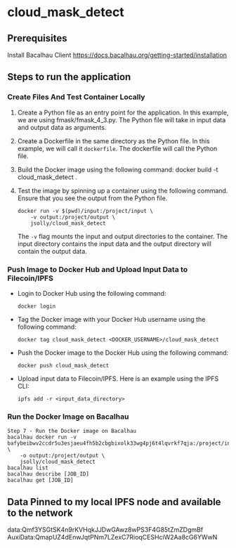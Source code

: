# cloud_mask_detect

## Prerequisites
Install Bacalhau Client
https://docs.bacalhau.org/getting-started/installation

## Steps to run the application

### Create Files And Test Container Locally
1.  Create a Python file as an entry point for the application. In this example, we are using fmask/fmask_4_3.py. The Python file will take in input data and output data as arguments.

2. Create a Dockerfile in the same directory as the Python file. In this example, we will call it `dockerfile`. The dockerfile will call the Python file.
3. Build the Docker image using the following command:
    docker build -t cloud_mask_detect .

4. Test the image by spinning up a container using the following command. Ensure that you see the output from the Python file.
    ```
    docker run -v $(pwd)/input:/project/input \
        -v output:/project/output \
        jsolly/cloud_mask_detect
    ```
    The `-v` flag mounts the input and output directories to the container. The input directory contains the input data and the output directory will contain the output data.
### Push Image to Docker Hub and Upload Input Data to Filecoin/IPFS

- Login to Docker Hub using the following command:
    ```shell
    docker login
    ```
- Tag the Docker image with your Docker Hub username using the following command:
    ```shell
    docker tag cloud_mask_detect <DOCKER_USERNAME>/cloud_mask_detect
    ```
- Push the Docker image to the Docker Hub using the following command:
    ```shell
    docker push cloud_mask_detect
    ```
- Upload input data to Filecoin/IPFS. Here is an example using the IPFS CLI:
    ```shell
    ipfs add -r <input_data_directory>
    ```

### Run the Docker Image on Bacalhau
```shell
Step 7 - Run the Docker image on Bacalhau
bacalhau docker run -v bafybeibwv2ccdr5u3esjaeu4fh5b2cbgbixolk33wg4pj6t4lqvrkf7qja:/project/input \
	-o output:/project/output \
	jsolly/cloud_mask_detect
bacalhau list
bacalhau describe [JOB_ID]
bacalhau get [JOB_ID]
```

## Data Pinned to my local IPFS node and available to the network
data:Qmf3YSGtSK4n9rKVHqkJJDwGAwz8wPS3F4G85tZmZDgmBf
AuxiData:QmapUZ4dEnwJqtPNm7LZexC7RioqCESHciW2Aa8cG6YWwN
